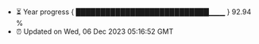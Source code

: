 - ⏳ Year progress { ███████████████████████████▁▁▁ } 92.94 %
- ⏰ Updated on Wed, 06 Dec 2023 05:16:52 GMT

